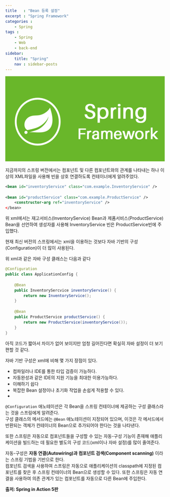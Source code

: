 ```yaml
---
title   : "Bean 등록 설정"
excerpt : "Spring Framework"
categories : 
    - Spring
tags : 
    - Spring
    - Web
    - back-end
sidebar:
    title: "Spring"
    nav : sidebar-posts
---  
```

![springFramework](/assets/img/spring/springImg.png)  

지금까지의 스프링 버전에서는 컴포넌트 및 다른 컴포넌트와의 관계를 나타내는 하나 이상의 XML파일을 사용해 빈을 상호 연결하도록 컨테이너에게 알려주었다.  

```xml
<bean id="inventoryService" class="com.example.InventoryService" />

<bean id="productService" class="com.example.ProductService" />
    <constructor-arg ref="inventoryService" />
</bean>
```  
위 xml에서는 재고서비스(InventoryService) Bean과 제품서비스(ProductService) Bean을 선언하여 생성자를 사용해 InventoryService 빈은 ProductService빈에 주입했다.  

현재 최신 버전의 스프링에서는 xml을 이용하는 것보다 자바 기반의 구성(Configuration)이 더 많이 사용된다.  

위 xml과 같은 자바 구성 클래스는 다음과 같다  
```java
@Configuration
public class ApplicationConfig {

    @Bean
    public InventorySercvice inventoryService() {
        return new InventoryService();
    }

    @Bean
    public ProductService productService() {
        return new ProductService(inventoryService());
    }
}
```  

아직 코드가 짧아서 차이가 없어 보이지만 엄청 길어진다면 확실히 자바 설정이 더 보기 편할 것 같다.  

자바 기반 구성은 xml에 비해 몇 가지 장점이 있다.  
- 컴파일러나 IDE를 통한 타입 검증이 가능하다.
- 자동완성과 같은 IDE의 지원 기능을 최대한 이용가능하다.
- 이해하기 쉽다
- 복잡한 Bean 설정이나 초기화 작업을 손쉽게 적용할 수 있다.  
- 

`@Configuration` 애노테이션은 각 Bean을 스프링 컨테이너에 제공하는 구성 클래스라는 것을 스프링에게 알려준다.  
구성 클래스의 메서드에는 `@Bean` 애노테이션이 지정되어 있으며, 이것은 각 메서드에서 반환되는 객체가 컨테이너의 Bean으로 추가되어야 한다는 것을 나타낸다.  

또한 스프링은 자동으로 컴포넌트들을 구성할 수 있는 자동-구성 기능이 존재해 애플리케이션을 빌드하는 데 필요한 별도의 구성 코드(xml이나 자바 설정)를 많이 줄여준다.  

자동-구성은 __자동 연결(Autowiring)과 컴포넌트 검색(Component scanning)__ 이라는 스프링 기법을 기반으로 한다.  
컴포넌트 검색을 사용하여 스프링은 자동으로 애플리케이션의 classpath에 지정된 컴포넌트를 찾은 후 스프링 컨테이너의 Bean으로 생성할 수 있다. 또한 스프링은 자동 연결을 사용하여 의존 관계가 있는 컴포넌트를 자동으로 다른 Bean에 주입한다.  



__출저: Spring in Action 5판__